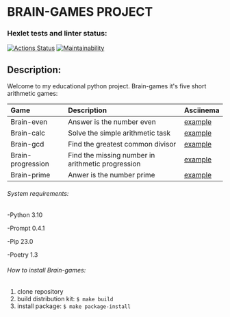 # BRAIN-GAMES PROJECT

### Hexlet tests and linter status:   
[![Actions Status](https://github.com/sergey-royt/python-project-49/workflows/hexlet-check/badge.svg)](https://github.com/sergey-royt/python-project-49/actions) [![Maintainability](https://api.codeclimate.com/v1/badges/da8be663422fc96a61ea/maintainability)](https://codeclimate.com/github/sergey-royt/python-project-49/maintainability)

## Description:
Welcome to my educational python project. Brain-games it's five short arithmetic games:

| Game              | Description                                       | Asciinema                                                  |
|:------------------|:--------------------------------------------------|:-----------------------------------------------------------|
| Brain-even        | Answer is the number even                         |[example](https://asciinema.org/a/Bx9nh87ckGKPKa9iGKB2PJHeM)|
| Brain-calc        | Solve the simple arithmetic task                  |[example](https://asciinema.org/a/a5jNGmB4OeXp4DUrx0IY13ZHq)|
| Brain-gcd         | Find the greatest common divisor                  |[example](https://asciinema.org/a/GyCADDNF2vpHCbxrX52tmvvmn)|
| Brain-progression | Find the missing number in arithmetic progression |[example](https://asciinema.org/a/jNrPThPjw3R4sp4kMKxXW0qIu)|
| Brain-prime       | Anwer is the number prime                         |[example](https://asciinema.org/a/d5cgLWqs0AlYbNbOrNnemvuxn)|


###### System requirements:
-Python 3.10

-Prompt 0.4.1

-Pip 23.0

-Poetry 1.3

###### How to install Brain-games:
1. clone repository
2. build distribution kit:  `$ make build`
3. install package: `$ make package-install`

